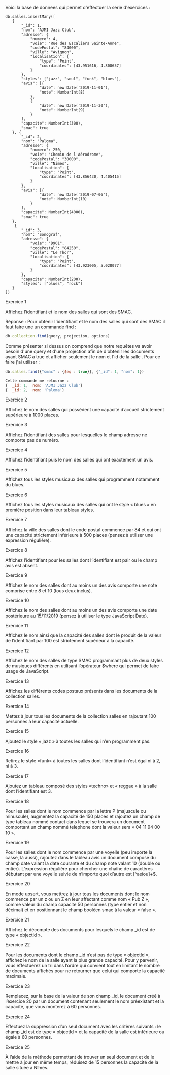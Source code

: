 Voici la base de donnees qui permet d'effectuer la serie d'exercices : 

```
db.salles.insertMany([ 
   { 
       "_id": 1, 
       "nom": "AJMI Jazz Club", 
       "adresse": { 
           "numero": 4, 
           "voie": "Rue des Escaliers Sainte-Anne", 
           "codePostal": "84000", 
           "ville": "Avignon", 
           "localisation": { 
               "type": "Point", 
               "coordinates": [43.951616, 4.808657] 
           } 
       }, 
       "styles": ["jazz", "soul", "funk", "blues"], 
       "avis": [{ 
               "date": new Date('2019-11-01'), 
               "note": NumberInt(8) 
           }, 
           { 
               "date": new Date('2019-11-30'), 
               "note": NumberInt(9) 
           } 
       ], 
       "capacite": NumberInt(300), 
       "smac": true 
   }, { 
       "_id": 2, 
       "nom": "Paloma", 
       "adresse": { 
           "numero": 250, 
           "voie": "Chemin de l'Aérodrome", 
           "codePostal": "30000", 
           "ville": "Nîmes", 
           "localisation": { 
               "type": "Point", 
               "coordinates": [43.856430, 4.405415] 
           } 
       }, 
       "avis": [{ 
               "date": new Date('2019-07-06'), 
               "note": NumberInt(10) 
           } 
       ], 
       "capacite": NumberInt(4000), 
       "smac": true 
   }, 
    { 
       "_id": 3, 
       "nom": "Sonograf", 
       "adresse": { 
           "voie": "D901", 
           "codePostal": "84250", 
           "ville": "Le Thor", 
           "localisation": { 
               "type": "Point", 
               "coordinates": [43.923005, 5.020077] 
           } 
       }, 
       "capacite": NumberInt(200), 
       "styles": ["blues", "rock"] 
   } 
]) 
```

Exercice 1

Affichez l’identifiant et le nom des salles qui sont des SMAC.

Réponse : Pour obtenir l'identifiant et le nom des salles qui sont des SMAC il faut faire une un commande find : 
```javascript 
db.collection.find(query, projection, options)
```

Comme présenter si dessus on comprend que notre requêtes va avoir besoin d'une query et d'une projection afin de d'obtenir les documents ayant SMAC a true et afficher seulement le nom et l'id de la salle .
Pour ce faire j'ai utiliser : 
```Javascript 
db.salles.find({"smac" : {$eq : true}}, {"_id": 1, "nom": 1})

Cette commande me retourne : 
{  _id: 1,  nom: 'AJMI Jazz Club'}
{  _id: 2,  nom: 'Paloma'}

```

Exercice 2

Affichez le nom des salles qui possèdent une capacité d’accueil strictement supérieure à 1000 places.

Exercice 3

Affichez l’identifiant des salles pour lesquelles le champ adresse ne comporte pas de numéro.

Exercice 4

Affichez l’identifiant puis le nom des salles qui ont exactement un avis.

Exercice 5

Affichez tous les styles musicaux des salles qui programment notamment du blues.

Exercice 6

Affichez tous les styles musicaux des salles qui ont le style « blues » en première position dans leur tableau styles.

Exercice 7

Affichez la ville des salles dont le code postal commence par 84 et qui ont une capacité strictement inférieure à 500 places (pensez à utiliser une expression régulière).

Exercice 8

Affichez l’identifiant pour les salles dont l’identifiant est pair ou le champ avis est absent.

Exercice 9

Affichez le nom des salles dont au moins un des avis comporte une note comprise entre 8 et 10 (tous deux inclus).

Exercice 10

Affichez le nom des salles dont au moins un des avis comporte une date postérieure au 15/11/2019 (pensez à utiliser le type JavaScript Date).

Exercice 11

Affichez le nom ainsi que la capacité des salles dont le produit de la valeur de l’identifiant par 100 est strictement supérieur à la capacité.

Exercice 12

Affichez le nom des salles de type SMAC programmant plus de deux styles de musiques différents en utilisant l’opérateur $where qui permet de faire usage de JavaScript.

Exercice 13

Affichez les différents codes postaux présents dans les documents de la collection salles.

Exercice 14

Mettez à jour tous les documents de la collection salles en rajoutant 100 personnes à leur capacité actuelle.

Exercice 15

Ajoutez le style « jazz » à toutes les salles qui n’en programment pas.

Exercice 16

Retirez le style «funk» à toutes les salles dont l’identifiant n’est égal ni à 2, ni à 3.

Exercice 17

Ajoutez un tableau composé des styles «techno» et « reggae » à la salle dont l’identifiant est 3.

Exercice 18

Pour les salles dont le nom commence par la lettre P (majuscule ou minuscule), augmentez la capacité de 150 places et rajoutez un champ de type tableau nommé contact dans lequel se trouvera un document comportant un champ nommé telephone dont la valeur sera « 04 11 94 00 10 ».

Exercice 19

Pour les salles dont le nom commence par une voyelle (peu importe la casse, là aussi), rajoutez dans le tableau avis un document composé du champ date valant la date courante et du champ note valant 10 (double ou entier). L’expression régulière pour chercher une chaîne de caractères débutant par une voyelle suivie de n’importe quoi d’autre est [^aeiou]+$.

Exercice 20

En mode upsert, vous mettrez à jour tous les documents dont le nom commence par un z ou un Z en leur affectant comme nom « Pub Z », comme valeur du champ capacite 50 personnes (type entier et non décimal) et en positionnant le champ booléen smac à la valeur « false ».

Exercice 21

Affichez le décompte des documents pour lesquels le champ _id est de type « objectId ».

Exercice 22

Pour les documents dont le champ _id n’est pas de type « objectId », affichez le nom de la salle ayant la plus grande capacité. Pour y parvenir, vous effectuerez un tri dans l’ordre qui convient tout en limitant le nombre de documents affichés pour ne retourner que celui qui comporte la capacité maximale.

Exercice 23

Remplacez, sur la base de la valeur de son champ _id, le document créé à l’exercice 20 par un document contenant seulement le nom préexistant et la capacité, que vous monterez à 60 personnes.

Exercice 24

Effectuez la suppression d’un seul document avec les critères suivants : le champ _id est de type « objectId » et la capacité de la salle est inférieure ou égale à 60 personnes.

Exercice 25

À l’aide de la méthode permettant de trouver un seul document et de le mettre à jour en même temps, réduisez de 15 personnes la capacité de la salle située à Nîmes.